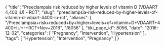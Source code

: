 {
    "title": "Preeclampsia risk reduced by higher levels of vitamin D (VDAART 4,400 IU) - RCT",
    "slug": "preeclampsia-risk-reduced-by-higher-levels-of-vitamin-d-vdaart-4400-iu-rct",
    "aliases": [
        "/Preeclampsia+risk+reduced+by+higher+levels+of+vitamin+D+VDAART+4400+IU+-+RCT+Nov+2016",
        "/8056"
    ],
    "tiki_page_id": 8056,
    "date": "2016-12-02",
    "categories": [
        "Pregnancy",
        "Intervention",
        "Hypertension"
    ],
    "tags": [
        "Hypertension",
        "Intervention",
        "Pregnancy"
    ]
}